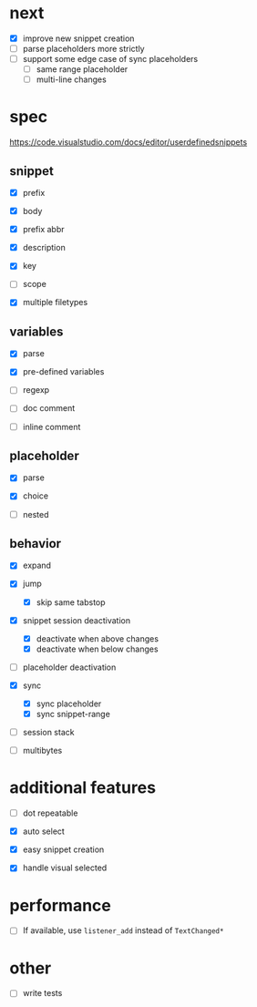 # next
- [x] improve new snippet creation
- [ ] parse placeholders more strictly
- [ ] support some edge case of sync placeholders
  - [ ] same range placeholder
  - [ ] multi-line changes

# spec

https://code.visualstudio.com/docs/editor/userdefinedsnippets


## snippet

- [x] prefix
- [x] body
- [x] prefix abbr
- [x] description
- [x] key
- [ ] scope
- [x] multiple filetypes


## variables

- [x] parse
- [x] pre-defined variables
- [ ] regexp
- [ ] doc comment
- [ ] inline comment


## placeholder

- [x] parse
- [x] choice
- [ ] nested


## behavior

- [x] expand
- [x] jump
  - [x] skip same tabstop
- [x] snippet session deactivation
    - [x] deactivate when above changes
    - [x] deactivate when below changes
- [ ] placeholder deactivation
- [x] sync
  - [x] sync placeholder
  - [x] sync snippet-range
- [ ] session stack
- [ ] multibytes


# additional features

- [ ] dot repeatable
- [x] auto select
- [x] easy snippet creation
- [x] handle visual selected


# performance

- [ ] If available, use `listener_add` instead of `TextChanged*`


# other
- [ ] write tests

